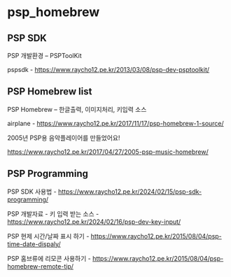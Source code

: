 # psp_homebrew

## PSP SDK

PSP 개발환경 – PSPToolKit

pspsdk - https://www.raycho12.pe.kr/2013/03/08/psp-dev-psptoolkit/

## PSP Homebrew list

PSP Homebrew – 한글출력, 이미지처리, 키입력 소스

airplane - https://www.raycho12.pe.kr/2017/11/17/psp-homebrew-1-source/

2005년 PSP용 음악플레이어를 만들었어요!

https://www.raycho12.pe.kr/2017/04/27/2005-psp-music-homebrew/

## PSP Programming

PSP SDK 사용법  - https://www.raycho12.pe.kr/2024/02/15/psp-sdk-programming/

PSP 개발자료 - 키 입력 받는 소스 - https://www.raycho12.pe.kr/2024/02/16/psp-dev-key-input/

PSP 현제 시간/날짜 표시 하기 - https://www.raycho12.pe.kr/2015/08/04/psp-time-date-dispaly/

PSP 홈브류에 리모콘 사용하기 - https://www.raycho12.pe.kr/2015/08/04/psp-homebrew-remote-tip/
